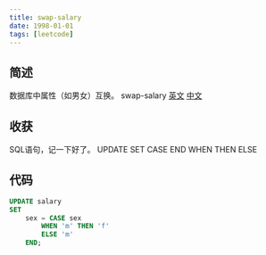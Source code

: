 ```yaml
---
title: swap-salary
date: 1998-01-01
tags: [leetcode]
---
```

## 简述
数据库中属性（如男女）互换。
swap-salary [英文](https://leetcode.com/problems/swap-salary/) [中文](https://leetcode-cn.com/problems/swap-salary/)
## 收获
SQL语句，记一下好了。
UPDATE SET CASE END WHEN THEN ELSE
<!-- more -->

## 代码
```SQL
UPDATE salary 
SET
    sex = CASE sex
        WHEN 'm' THEN 'f'
        ELSE 'm'
    END;

```
